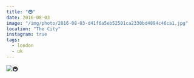 ```yaml
---
title: "🚇"
date: 2016-08-03
image: "/img/photo/2016-08-03-d41f6a5eb52501ca2330bd4894c46ca1.jpg"
location: "The City"
instagram: true
tags:
  - london
  - uk
---
```


![🚇](/img/photo/2016-08-03-d41f6a5eb52501ca2330bd4894c46ca1.jpg)
